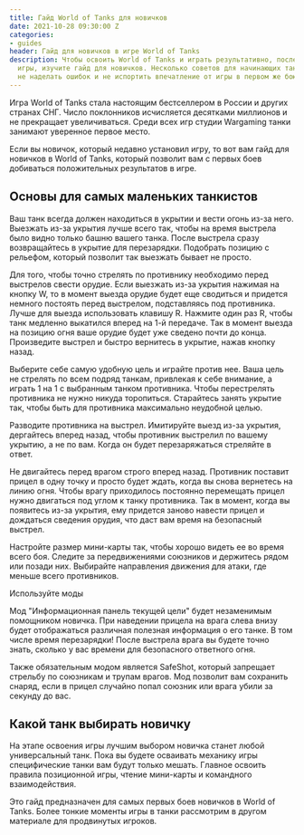 ```yaml
---
title: Гайд World of Tanks для новичков
date: 2021-10-28 09:30:00 Z
categories:
- guides
header: Гайд для новичков в игре World of Tanks
description: Чтобы освоить World of Tanks и играть результативно, после скачивания
  игры, изучите гайд для новичков. Несколько советов для начинающих танкистов помогут
  не наделать ошибок и не испортить впечатление от игры в первом же бою...
---
```


Игра World of Tanks стала настоящим бестселлером в России и других странах СНГ. Число поклонников исчисляется десятками миллионов и не прекращает увеличиваться. Среди всех игр студии Wargaming танки занимают уверенное первое место.

Если вы новичок, который недавно установил игру, то вот вам гайд для новичков в World of Tanks, который позволит вам с первых боев добиваться положительных результатов в игре.

## Основы для самых маленьких танкистов

Ваш танк всегда должен находиться в укрытии и вести огонь из-за него. Выезжать из-за укрытия лучше всего так, чтобы на время выстрела было видно только башню вашего танка. После выстрела сразу возвращайтесь в укрытие для перезарядки. Подобрать позицию с рельефом, который позволит так выезжать бывает не просто.

Для того, чтобы точно стрелять по противнику необходимо перед выстрелов свести орудие. Если выезжать из-за укрытия нажимая на кнопку W, то в момент выезда орудие будет еще сводиться и придется немного постоять перед выстрелом, подставляясь под противника. Лучше для выезда использовать клавишу R. Нажмите один раз R, чтобы танк медленно выкатился вперед на 1-й передаче. Так в момент выезда на позицию огня ваше орудие будет уже сведено почти до конца. Произведите выстрел и быстро вернитесь в укрытие, нажав кнопку назад.

Выберите себе самую удобную цель и играйте против нее. Ваша цель не стрелять по всем подряд танкам, привлекая к себе внимание, а играть 1 на 1 с выбранным танком противника. Чтобы перестрелять противника не нужно никуда торопиться. Старайтесь занять укрытие так, чтобы быть для противника максимально неудобной целью. 

Разводите противника на выстрел. Имитируйте выезд из-за укрытия, дергайтесь вперед назад, чтобы противник выстрелил по вашему укрытию, а не по вам.  Когда он будет перезаряжаться стреляйте в ответ. 

Не двигайтесь перед врагом строго вперед назад. Противник поставит прицел в одну точку и просто будет ждать, когда вы снова вернетесь на линию огня. Чтобы врагу приходилось постоянно перемещать прицел нужно двигаться под углом к танку противника. Так в момент, когда вы появитесь из-за укрытия, ему придется заново навести прицел и дождаться сведения орудия, что даст вам время на безопасный выстрел.

Настройте размер мини-карты так, чтобы хорошо видеть ее во время всего боя. Следите за передвижениями союзников и держитесь рядом или позади них. Выбирайте направления движения для атаки, где меньше всего противников.

Используйте моды

Мод "Информационная панель текущей цели" будет незаменимым помощником новичка. При наведении прицела на врага слева внизу будет отображаться различная полезная информация о его танке. В том числе время перезарядки! После выстрела врага вы будете точно знать, сколько у вас времени для безопасного ответного огня. 

Также обязательным модом является SafeShot, который запрещает стрельбу по союзникам и трупам врагов. Мод позволит вам сохранить снаряд, если в прицел случайно попал союзник или врага убили за секунду до вас.

## Какой танк выбирать новичку

На этапе освоения игры лучшим выбором новичка станет любой универсальный танк. Пока вы будете осваивать механику игры специфические танки вам будут только мешать. Главное освоить правила позиционной игры, чтение мини-карты и командного взаимодействия.

Это гайд предназначен для самых первых боев новичков в World of Tanks. Более тонкие моменты игры в танки рассмотрим в другом материале для продвинутых игроков.